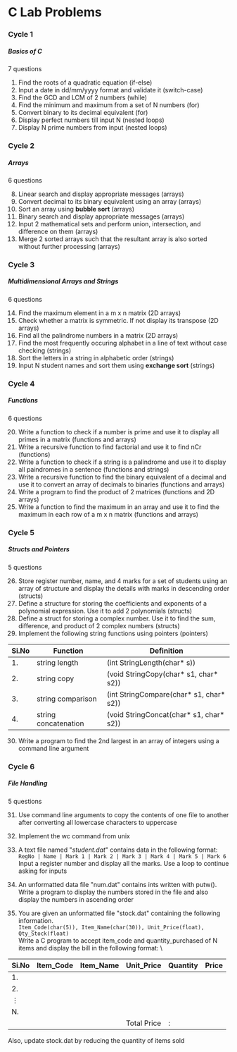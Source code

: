 # C Lab Problems 

### Cycle 1
##### Basics of C
7 questions

1. Find the roots of a quadratic equation (if-else)
2. Input a date in dd/mm/yyyy format and validate it (switch-case)
3. Find the GCD and LCM of 2 numbers (while)
4. Find the minimum and maximum from a set of N numbers (for)
5. Convert binary to its decimal equivalent (for)
6. Display perfect numbers till input N (nested loops)
7. Display N prime numbers from input (nested loops)

### Cycle 2
##### Arrays
6 questions

8. Linear search and display appropriate messages (arrays)
9. Convert decimal to its binary equivalent using an array (arrays)
10. Sort an array using **bubble sort** (arrays)
11. Binary search and display appropriate messages (arrays)
12. Input 2 mathematical sets and perform union, intersection, and difference on them (arrays)
13. Merge 2 sorted arrays such that the resultant array is also sorted without further processing (arrays)

### Cycle 3
##### Multidimensional Arrays and Strings
6 questions

14. Find the maximum element in a m x n matrix (2D arrays)
15. Check whether a matrix is symmetric. If not display its transpose (2D arrays)
16. Find all the palindrome numbers in a matrix (2D arrays)
17. Find the most frequently occuring alphabet in a line of text without case checking (strings)
18. Sort the letters in a string in alphabetic order (strings)
19. Input N student names and sort them using **exchange sort** (strings)

### Cycle 4
##### Functions
6 questions

20. Write a function to check if a number is prime and use it to display all primes in a matrix (functions and arrays)
21. Write a recursive function to find factorial and use it to find nCr (functions)
22. Write a function to check if a string is a palindrome and use it to display all paindromes in a sentence (functions and strings)
23. Write a recursive function to find the binary equivalent of a decimal and use it to convert an array of decimals to binaries (functions and arrays)
24. Write a program to find the product of 2 matrices (functions and 2D arrays)
25. Write a function to find the maximum in an array and use it to find the maximum in each row of a m x n matrix (functions and arrays)

### Cycle 5
##### Structs and Pointers
5 questions

26. Store register number, name, and 4 marks for a set of students using an array of structure and display the details with marks in descending order (structs) 
27. Define a structure for storing the coefficients and exponents of a polynomial expression. Use it to add 2 polynomials (structs)
28. Define a struct for storing a complex number. Use it to find the sum, difference, and product of 2 complex numbers (structs)
29. Implement the following string functions using pointers (pointers) 

| Si.No| Function        | Definition             |
|-----|----------------------|-----------------------------------------|
| 1.  | string length        | (int StringLength(char* s))             |
| 2.  | string copy          | (void StringCopy(char* s1, char* s2))   |
| 3.  | string comparison    | (int StringCompare(char* s1, char* s2)) |
| 4.  | string concatenation | (void StringConcat(char* s1, char* s2)) |

30. Write a program to find the 2nd largest in an array of integers using a command line argument

### Cycle 6
##### File Handling
5 questions

31. Use command line arguments to copy the contents of one file to another after converting all lowercase characters to uppercase
32. Implement the wc command from unix
33. A text file named "*student.dat*" contains data in the following format: \
` RegNo | Name | Mark 1 | Mark 2 | Mark 3 | Mark 4 | Mark 5 | Mark 6 ` \
Input a register number and display all the marks. Use a loop to continue asking for inputs

34. An unformatted data file "num.dat" contains ints written with putw(). Write a program to display the numbers stored in the file and also display the numbers in ascending order
35. You are given an unformatted file "stock.dat" containing the following information. \
`Item_Code(char(5)), Item_Name(char(30)), Unit_Price(float), Qty_Stock(float)` \
Write a C program to accept item_code and quantity_purchased of N items and display the bill in the following format: \

| Si.No | Item_Code | Item_Name | Unit_Price  | Quantity | Price |
|-------|-----------|-----------|-------------|----------|-------|
| 1.    |           |           |             |          |       |
| 2.    |           |           |             |          |       |
| $\vdots$   |           |           |             |          |       |
| N.    |           |           |             |          |       |
|       |           |           | Total Price | :        |       |

Also, update stock.dat by reducing the quantity of items sold
